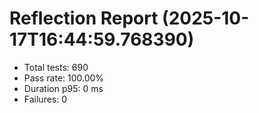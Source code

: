 # Reflection Report (2025-10-17T16:44:59.768390)

- Total tests: 690
- Pass rate: 100.00%
- Duration p95: 0 ms
- Failures: 0

